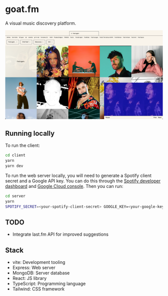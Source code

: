 # goat.fm

A visual music discovery platform.

![Screenshot](./screenshot.png)

## Running locally

To run the client:

```sh
cd client
yarn
yarn dev
```

To run the web server locally, you will need to generate a Spotify client secret and a Google API key. You can do this through the [Spotify developer dashboard](https://developer.spotify.com/dashboard/applications) and [Google Cloud console](https://console.cloud.google.com/apis). Then you can run:

```sh
cd server
yarn
SPOTIFY_SECRET=<your-spotify-client-secret> GOOGLE_KEY=<your-google-key> yarn dev
```

## TODO

- Integrate last.fm API for improved suggestions

## Stack

- vite: Development tooling
- Express: Web server
- MongoDB: Server database
- React: JS library
- TypeScript: Programming language
- Tailwind: CSS framework
